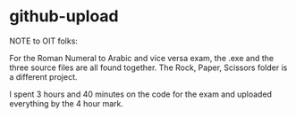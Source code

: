 # github-upload

NOTE to OIT folks:

For the Roman Numeral to Arabic and vice versa exam, the .exe and the three source files are all found together. The Rock, Paper, Scissors folder
is a different project.

I spent 3 hours and 40 minutes on the code for the exam and uploaded everything by the 4 hour mark.
